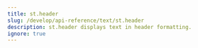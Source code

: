 ```yaml
---
title: st.header
slug: /develop/api-reference/text/st.header
description: st.header displays text in header formatting.
ignore: true
---
```


<Autofunction function="Jt.header" />
